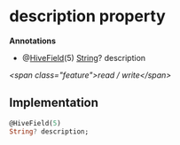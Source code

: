 


# description property







**Annotations**

- @[HiveField](https:pub.dev/documentation/hive/2.2.3/hive/HiveField-class.html)(5)
[String](https:api.flutter.dev/flutter/dart-core/String-class.html)? description
  
_\<span class="feature"\>read / write\</span\>_






## Implementation

```dart
@HiveField(5)
String? description;
```







